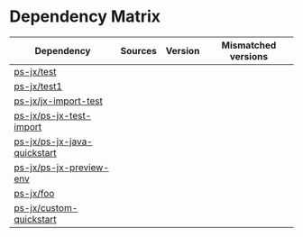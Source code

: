 # Dependency Matrix

Dependency | Sources | Version | Mismatched versions
---------- | ------- | ------- | -------------------
[ps-jx/test](https://github.com/ps-jx/test.git) |  | []() | 
[ps-jx/test1](https://github.com/ps-jx/test1.git) |  | []() | 
[ps-jx/jx-import-test](https://github.com/ps-jx/jx-import-test.git) |  | []() | 
[ps-jx/ps-jx-test-import](https://github.com/ps-jx/ps-jx-test-import.git) |  | []() | 
[ps-jx/ps-jx-java-quickstart](https://github.com/ps-jx/ps-jx-java-quickstart.git) |  | []() | 
[ps-jx/ps-jx-preview-env](https://github.com/ps-jx/ps-jx-preview-env.git) |  | []() | 
[ps-jx/foo](https://github.com/ps-jx/foo.git) |  | []() | 
[ps-jx/custom-quickstart](https://github.com/ps-jx/custom-quickstart.git) |  | []() | 
